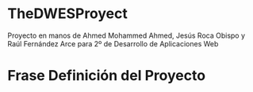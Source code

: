 # TheDWESProyect
Proyecto en manos de Ahmed Mohammed Ahmed, Jesús Roca Obispo y Raúl Fernández Arce para 2º de Desarrollo de Aplicaciones Web

# Frase Definición del Proyecto
